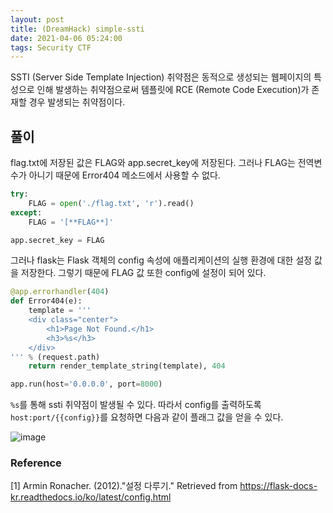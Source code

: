 ```yaml
---
layout: post
title: (DreamHack) simple-ssti
date: 2021-04-06 05:24:00
tags: Security CTF
---
```



SSTI (Server Side Template Injection) 취약점은 동적으로 생성되는 웹페이지의 특성으로 인해 발생하는 취약점으로써 템플릿에 RCE (Remote Code Execution)가 존재할 경우 발생되는 취약점이다.

## 풀이

flag.txt에 저장된 값은 FLAG와 app.secret_key에 저장된다. 그러나 FLAG는 전역변수가 아니기 때문에 Error404 메소드에서 사용할 수 없다. 

```python
try:
    FLAG = open('./flag.txt', 'r').read()
except:
    FLAG = '[**FLAG**]'

app.secret_key = FLAG
```

그러나 flask는 Flask 객체의 config 속성에 애플리케이션의 실행 환경에 대한 설정 값을 저장한다. 그렇기 때문에 FLAG 값 또한 config에 설정이 되어 있다.

```python
@app.errorhandler(404)
def Error404(e):
    template = '''
    <div class="center">
        <h1>Page Not Found.</h1>
        <h3>%s</h3>
    </div>
''' % (request.path)
    return render_template_string(template), 404

app.run(host='0.0.0.0', port=8000)
```

`%s`를 통해 ssti 취약점이 발생될 수 있다. 따라서 config를 출력하도록 `host:port/{{config}}`를 요청하면 다음과 같이 플래그 값을 얻을 수 있다.

![image](https://user-images.githubusercontent.com/24788751/113693098-35520680-9709-11eb-94b1-eb0910fc6c2f.png)

### Reference
[1] Armin Ronacher. (2012)."설정 다루기." Retrieved from https://flask-docs-kr.readthedocs.io/ko/latest/config.html